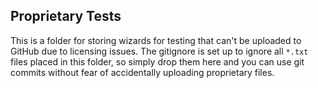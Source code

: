 ## Proprietary Tests
This is a folder for storing wizards for testing that can't be uploaded to GitHub due to licensing issues.
The gitignore is set up to ignore all `*.txt` files placed in this folder, so simply drop them here and you can use git commits without fear of accidentally uploading proprietary files.
